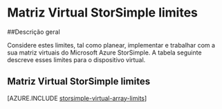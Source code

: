 <properties 
   pageTitle="Limites de matriz Virtual StorSimple | Microsoft Azure"
   description="Descreve os limites de sistema e tamanhos recomendados para os componentes de matrizes virtuais do Microsoft Azure StorSimple e ligações."
   services="storsimple"
   documentationCenter="NA"
   authors="alkohli"
   manager="carmonm"
   editor="" />
<tags 
   ms.service="storsimple"
   ms.devlang="NA"
   ms.topic="article"
   ms.tgt_pltfrm="NA"
   ms.workload="TBD"
   ms.date="10/05/2016"
   ms.author="alkohli" />


# <a name="storsimple-virtual-array-limits"></a>Matriz Virtual StorSimple limites

##<a name="overview"></a>Descrição geral

Considere estes limites, tal como planear, implementar e trabalhar com a sua matriz virtuais do Microsoft Azure StorSimple. A tabela seguinte descreve esses limites para o dispositivo virtual.

## <a name="storsimple-virtual-array-limits"></a>Matriz Virtual StorSimple limites 

[AZURE.INCLUDE [storsimple-virtual-array-limits](../../includes/storsimple-virtual-array-limits.md)]

